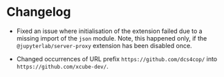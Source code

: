 # Changelog

<!-- <START NEW CHANGELOG ENTRY> -->

* Fixed an issue where initialisation of the extension failed due to a missing
  import of the `json` module. Note, this happened only, if the 
  `@jupyterlab/server-proxy` extension has been disabled once.

* Changed occurrences of URL prefix `https://github.com/dcs4cop/` into 
  `https://github.com/xcube-dev/`.

<!-- <END NEW CHANGELOG ENTRY> -->
